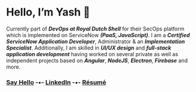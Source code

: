 # Hello, I’m Yash 👋

Currently part of ***DevOps at Royal Dutch Shell*** for their SecOps platform which is implemented on ServiceNow ***(PaaS, JavaScript)***. I am a ***Certified ServiceNow Application Developer***, Administrator & an ***Implementation Specialist***. Additionally, I am skilled in ***UI/UX design*** and ***full-stack application development*** having worked on several private as well as independent projects based on ***Angular***, ***NodeJS***, ***Electron***, ***Firebase*** and more.

### [Say Hello](mailto:hi@yashanand.dev) -•- [LinkedIn](https://www.linkedin.com/in/yashanand1910/) -•- [Résumé](https://resume.yashanand.dev) 
